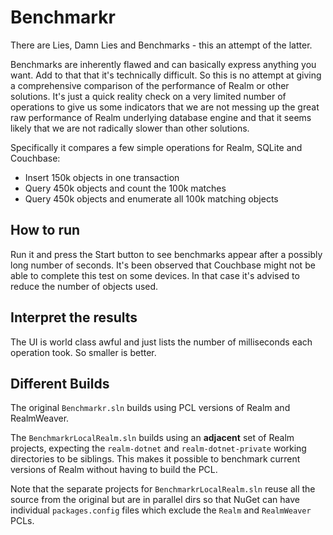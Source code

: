 Benchmarkr
==========
There are Lies, Damn Lies and Benchmarks - this an attempt of the latter.

Benchmarks are inherently flawed and can basically express anything you want. Add to that that it's technically difficult. So this is no attempt at giving a comprehensive comparison of the performance of Realm or other solutions. It's just a quick reality check on a very limited number of operations to give us some indicators that we are not messing up the great raw performance of Realm underlying database engine and that it seems likely that we are not radically slower than other solutions.

Specifically it compares a few simple operations for Realm, SQLite and Couchbase:
* Insert 150k objects in one transaction
* Query 450k objects and count the 100k matches
* Query 450k objects and enumerate all 100k matching objects

How to run
----------
Run it and press the Start button to see benchmarks appear after a possibly long number of seconds.
It's been observed that Couchbase might not be able to complete this test on some devices.
In that case it's advised to reduce the number of objects used.

Interpret the results
----------------------
The UI is world class awful and just lists the number of milliseconds each operation took. So smaller is better.

Different Builds
----------------
The original `Benchmarkr.sln` builds using PCL versions of Realm and RealmWeaver.

The `BenchmarkrLocalRealm.sln` builds using an **adjacent** set of Realm projects, expecting the `realm-dotnet` and `realm-dotnet-private` working directories to be siblings. This makes it possible to benchmark current versions of Realm without having to build the PCL.

Note that the separate projects for `BenchmarkrLocalRealm.sln` reuse all the source from the original but are in parallel dirs so that NuGet can have individual `packages.config` files which exclude the `Realm` and `RealmWeaver` PCLs.

